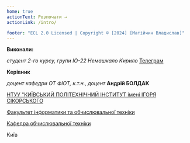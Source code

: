 ```yaml
---
home: true
actionText: Розпочати →
actionLink: /intro/

footer: "ECL 2.0 Licensed | Copyright © [2024] [Матійчин Владислав]"
---
```



**Виконали:** 

*студент 2-го курсу, групи ІО-22*<span padding-right:5em></span> *Немашкало Кирило* [Телеграм](https://t.me/animeshka2007)

**Керівник**

*доцент кафедри ОТ ФІОТ, к.т.н., доцент*<span padding-right:5em></span> **Андрій БОЛДАК** 

[НТУУ "КИЇВСЬКИЙ ПОЛІТЕХНІЧНИЙ ІНСТИТУТ імені ІГОРЯ СІКОРСЬКОГО](https://kpi.ua/)

[Факультет інформатики та обчислювальної техніки](https://fiot.kpi.ua/)

[Кафедра обчислювальної техніки](https://comsys.kpi.ua/)

Київ
